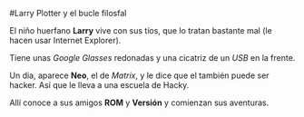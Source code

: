 #Larry Plotter y el bucle filosfal

El niño huerfano **Larry** vive con sus tíos, que lo tratan bastante mal 
(le hacen usar Internet Explorer).

Tiene unas *Google Glasses* redonadas y una cicatriz de un *USB* en la frente.

Un dia, aparece **Neo**, el de *Matrix*, y le dice que el también puede ser hacker.
Así que le lleva a una escuela de Hacky.

Allí conoce a sus amigos **ROM** y **Versión** y comienzan sus aventuras.
